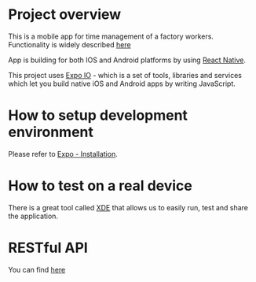 # Project overview #

This is a mobile app for time management of a factory workers.
Functionality is widely described [here](https://app.moqups.com/bogdan.strecker@googlemail.com/fvclUUcj9p/view/page/aec8706d9)

App is building for both IOS and Android platforms by using [React Native](https://facebook.github.io/react-native/).

This project uses [Expo IO](https://expo.io/) - which is a set of tools, libraries and services which let you build native 
iOS and Android apps by writing JavaScript.

# How to setup development environment #

Please refer to [Expo - Installation](https://docs.expo.io/versions/v27.0.0/introduction/installation).


# How to test on a real device #

There is a great tool called [XDE](https://docs.expo.io/versions/v27.0.0/introduction/xde-tour) that allows 
us to easily run, test and share the application.

# RESTful API #

You can find [here](https://docs.google.com/spreadsheets/d/1tGuas2DbGQTIQNMXk2KD9IA72SqxT4XIxGgTy35WaFY/edit#gid=0)